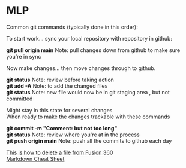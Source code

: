 # MLP


Common git commands (typically done in this order):

To start work... sync your local repository with repository in github:

**git pull origin main**  Note: pull changes down from github to make sure you're in sync

Now make changes... then move changes through to github.<br />

**git status**   Note: review before taking action<br />
**git add -A**   Note: to add the changed files<br />
**git status**   Note: new file would now be in git staging area , but not committed<br />

Might stay in this state for several changes<br />
When ready to make the changes trackable with these commands<br />

**git commit -m "Comment: but not too long"**<br />
**git status**   Note: review where you're at in the process<br />
**git push origin main**  Note: push all the commits to github each day<br />


[This is how to delete a file from Fusion 360](https://www.reddit.com/r/Fusion360/comments/lnhr04/delete_project_in_fusion_360/)<br />
[Markdown Cheat Sheet](https://www.thesawmillgrinders.com/index.php/2022/01/21/how-to-write-readme-md-using-markdown/)<br />
